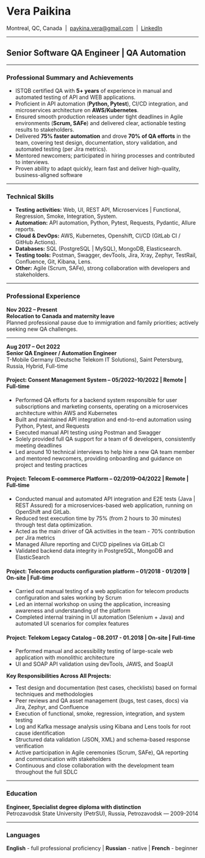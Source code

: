 # Vera Paikina

Montreal, QC, Canada &nbsp;|&nbsp; paykina.vera@gmail.com &nbsp;|&nbsp; [LinkedIn](https://www.linkedin.com/in/vera-paykina-qa/)

---

## Senior Software QA Engineer | QA Automation

---

### Professional Summary and Achievements

- ISTQB certified QA with **5+ years** of experience in manual and automated testing of API and WEB applications.
- Proficient in API automation (**Python, Pytest**), CI/CD integration, and microservices architecture on **AWS/Kubernetes**.
- Ensured smooth production releases under tight deadlines in Agile environments (**Scrum, SAFe**) and delivered clear, actionable testing results to stakeholders.
- Delivered **75% faster automation** and drove **70% of QA efforts** in the team, covering test design, documentation, story validation, and automated testing (per Jira metrics).
- Mentored newcomers; participated in hiring processes and contributed to interviews.
- Proven ability to adapt quickly, learn fast and deliver high-quality, business-aligned software

---

### Technical Skills

- **Testing activities:** Web, UI, REST API, Microservices | Functional, Regression, Smoke, Integration, System.
- **Automation:** API automation, Python, Pytest, Requests, Pydantic, Allure reports.
- **Cloud & DevOps:** AWS, Kubernetes, Openshift, CI/CD (GitLab CI / GitHub Actions).
- **Databases:** SQL (PostgreSQL | MySQL), MongoDB, Elasticsearch.
- **Testing tools:** Postman, Swagger, devTools, Jira, Xray, Zephyr, TestRail, Confluence, Git, Kibana, Lens.
- **Other:** Agile (Scrum, SAFe), strong collaboration with developers and stakeholders.

---

### Professional Experience

**Nov 2022 – Present**  
**Relocation to Canada and maternity leave**  
Planned professional pause due to immigration and family priorities; actively seeking new QA challenges.

---

**Aug 2017 – Oct 2022**  
**Senior QA Engineer / Automation Engineer**  
T-Mobile Germany (Deutsche Telekom IT Solutions), Saint Petersburg, Russia, Hybrid, Full-time

#### Project: Consent Management System – 05/2022–10/2022 | Remote | Full-time
- Performed QA efforts for a backend system responsible for user subscriptions and marketing consents, operating on a microservices architecture within AWS and Kubernetes
- Built and maintained API integration and end-to-end automation using Python, Pytest, and Requests
- Executed manual API testing using Postman and Swagger
- Solely provided full QA support for a team of 6 developers, consistently meeting deadlines
- Led around 10 technical interviews to help hire a new QA team member and mentored newcomers, providing onboarding and guidance on project and testing practices

#### Project: Telecom E-commerce Platform – 02/2019–04/2022 | Remote | Full-time
- Conducted manual and automated API integration and E2E tests (Java | REST Assured) for a microservices-based web application, running on OpenShift and GitLab.
- Reduced test execution time by 75% (from 2 hours to 30 minutes) through test data optimization.
- Acted as the main driver of QA activities in the team - 70% contribution per Jira metrics
- Managed Allure reporting and CI/CD pipelines via GitLab CI
- Validated backend data integrity in PostgreSQL, MongoDB and ElasticSearch

#### Project: Telecom products configuration platform – 01/2018 - 01/2019 | On-site | Full-time
- Carried out manual testing of a web application for telecom products configuration and sales working by Scrum
- Led an internal workshop on using the application, increasing awareness and understanding of the platform
- Completed internal training in UI automation (Selenium + Java) and automated UI scenarios for complex features

#### Project: Telekom Legacy Catalog – 08.2017 - 01.2018 | On-site | Full-time
- Performed manual and accessibility testing of large-scale web application with monolithic architecture
- UI and SOAP API validation using devTools, JAWS, and SoapUI

**Key Responsibilities Across All Projects:**

- Test design and documentation (test cases, checklists) based on formal techniques and methodologies
- Peer reviews and QA asset management (bugs, test cases, docs) via Jira, Zephyr, and Confluence
- Execution of functional, smoke, regression, integration, and system testing
- Log and Kafka message analysis using Kibana and Lens tools for root cause identification
- Structured data validation (JSON, XML) and schema-based response verification
- Active participation in Agile ceremonies (Scrum, SAFe), QA reporting and communication with stakeholders
- Continuous and close collaboration with the development team throughout the full SDLC

---

### Education

**Engineer, Specialist degree diploma with distinction**  
Petrozavodsk State University (PetrSU), Russia, Petrozavodsk — 2009-2014

---

### Languages

**English** - full professional proficiency | **Russian** - native | **French** - beginner
